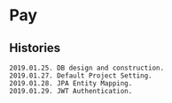 # Pay

## Histories
    2019.01.25. DB design and construction.
    2019.01.27. Default Project Setting.
    2019.01.28. JPA Entity Mapping.
    2019.01.29. JWT Authentication.
